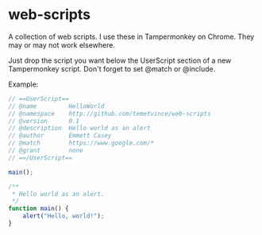 # web-scripts
A collection of web scripts. I use these in Tampermonkey on Chrome. They may or may not work elsewhere.

Just drop the script you want below the UserScript section of a new Tampermonkey script. Don't forget to set @match or @include.

Example:
```JavaScript
// ==UserScript==
// @name         HelloWorld
// @namespace    http://github.com/temetvince/web-scripts
// @version      0.1
// @description  Hello world as an alert
// @author       Emmett Casey
// @match        https://www.google.com/*
// @grant        none
// ==/UserScript==

main();

/**
 * Hello world as an alert.
 */
function main() {
    alert("Hello, world!");
}
```